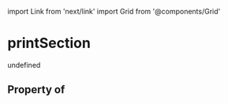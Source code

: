 import Link from 'next/link'
import Grid from '@components/Grid'

# printSection

undefined

## Property of




